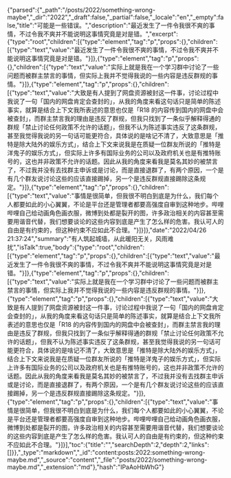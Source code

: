 {"parsed":{"_path":"/posts/2022/something-wrong-maybe","_dir":"2022","_draft":false,"_partial":false,"_locale":"en","_empty":false,"title":"可能是一些错误。","description":"最近发生了一件令我很不爽的事情，不过令我不爽并不能说明这事情究竟是对是错。","excerpt":{"type":"root","children":[{"type":"element","tag":"p","props":{},"children":[{"type":"text","value":"最近发生了一件令我很不爽的事情，不过令我不爽并不能说明这事情究竟是对是错。"}]},{"type":"element","tag":"p","props":{},"children":[{"type":"text","value":"实际上就是我在一个学习群中讨论了一些问题而被群主禁言的事情，但实际上我并不觉得我说的一些内容是违反群规的事情。"}]},{"type":"element","tag":"p","props":{},"children":[{"type":"text","value":"大致是有人提到了网盘资源被封这一件事，讨论过程中我说了一句「国内的网盘肯定会查封的」，从我的角度来看这句话只是简单的陈述事实，就算是结合上下文我所表述的意思也仅是「R18 的内容传到国内的网盘中会被查封」，而群主禁言我的理由是违反了群规，但我只找到了一条似乎解释得通的群规「禁止讨论任何政策不允许的话题」，但我不认为陈述事实违反了这条群规，甚至我觉得我说的另一句话可能更符合，具体说的是啥记不清了，大致意思是「推特是除大陆外的娱乐方式」，结合上下文来说我是在质疑一位群友所说的「推特是洋鬼子的娱乐方式」，但实际上许多有国际业务的公司以及政府机关也是有推特账号的，这也并非政策不允许的话题。因此从我的角度来看我是莫名其妙的被禁言了，不过我并没有去找群主申诉或是讨论，而是直接退群了，有两个原因，一个是有几个群友说讨论这些的应该直接踢掉，另一个是违反群规直接踢除这条规定。"}]},{"type":"element","tag":"p","props":{},"children":[{"type":"text","value":"事情是很简单，但我很不明白到底是为什么，我们每个人都要如此的小心翼翼，不论是平台还是管理者都要高强度自审到这种地步。哔哩哔哩自己给动画角色画衣服，微博到处都是裂开的图，许多政治相关的内容甚至需要用谐音代替，我们想要谈论的这些内容到底是产生了怎么样的危害。我认可人的自由是有约束的，但这种约束不应如此不合理。"}]}]},"date":"2022/04/26 21:37:24","summary":"有人筑起城墙，从此暖阳无关，风雨难扰","isTalk":true,"body":{"type":"root","children":[{"type":"element","tag":"p","props":{},"children":[{"type":"text","value":"最近发生了一件令我很不爽的事情，不过令我不爽并不能说明这事情究竟是对是错。"}]},{"type":"element","tag":"p","props":{},"children":[{"type":"text","value":"实际上就是我在一个学习群中讨论了一些问题而被群主禁言的事情，但实际上我并不觉得我说的一些内容是违反群规的事情。"}]},{"type":"element","tag":"p","props":{},"children":[{"type":"text","value":"大致是有人提到了网盘资源被封这一件事，讨论过程中我说了一句「国内的网盘肯定会查封的」，从我的角度来看这句话只是简单的陈述事实，就算是结合上下文我所表述的意思也仅是「R18 的内容传到国内的网盘中会被查封」，而群主禁言我的理由是违反了群规，但我只找到了一条似乎解释得通的群规「禁止讨论任何政策不允许的话题」，但我不认为陈述事实违反了这条群规，甚至我觉得我说的另一句话可能更符合，具体说的是啥记不清了，大致意思是「推特是除大陆外的娱乐方式」，结合上下文来说我是在质疑一位群友所说的「推特是洋鬼子的娱乐方式」，但实际上许多有国际业务的公司以及政府机关也是有推特账号的，这也并非政策不允许的话题。因此从我的角度来看我是莫名其妙的被禁言了，不过我并没有去找群主申诉或是讨论，而是直接退群了，有两个原因，一个是有几个群友说讨论这些的应该直接踢掉，另一个是违反群规直接踢除这条规定。"}]},{"type":"element","tag":"p","props":{},"children":[{"type":"text","value":"事情是很简单，但我很不明白到底是为什么，我们每个人都要如此的小心翼翼，不论是平台还是管理者都要高强度自审到这种地步。哔哩哔哩自己给动画角色画衣服，微博到处都是裂开的图，许多政治相关的内容甚至需要用谐音代替，我们想要谈论的这些内容到底是产生了怎么样的危害。我认可人的自由是有约束的，但这种约束不应如此不合理。"}]}],"toc":{"title":"","searchDepth":2,"depth":2,"links":[]}},"_type":"markdown","_id":"content:posts:2022:something-wrong-maybe.md","_source":"content","_file":"posts/2022/something-wrong-maybe.md","_extension":"md"},"hash":"IPaAoHbWhG"}